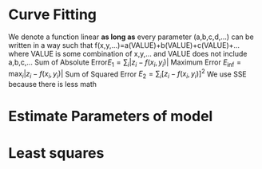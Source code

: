 # Curve Fitting
We denote a function linear **as long as** every parameter (a,b,c,d,...) can be written in a way such that f(x,y,...)=a(VALUE)+b(VALUE)+c(VALUE)+... where VALUE is some combination of x,y,... and VALUE does not include a,b,c,...
Sum of Absolute Error$E_1=\sum_i{|z_i-f(x_i,y_i)|}$
Maximum Error $E_\inf=\text{max}_i|z_i-f(x_i,y_i)|$
Sum of Squared Error $E_2=\sum_i{[z_i-f(x_i,y_i)]^2}$
We use SSE because there is less math


# Estimate Parameters of model

# Least squares